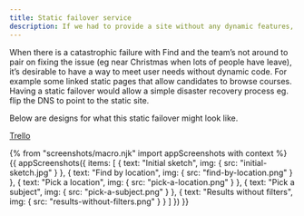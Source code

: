 ```yaml
---
title: Static failover service
description: If we had to provide a site without any dynamic features, how would it look.
---
```

When there is a catastrophic failure with Find and the team’s not around to pair on fixing the issue (eg near Christmas when lots of people have leave), it’s desirable to have a way to meet user needs without dynamic code. For example some linked static pages that allow candidates to browse courses. Having a static failover would allow a simple disaster recovery process eg. flip the DNS to point to the static site.

Below are designs for what this static failover might look like.

[Trello](https://trello.com/c/3HzliBXo/705-design-static-failover-for-find)

{% from "screenshots/macro.njk" import appScreenshots with context %}
{{ appScreenshots({
  items: [
    { text: "Initial sketch", img: { src: "initial-sketch.jpg" } },
    { text: "Find by location", img: { src: "find-by-location.png" } },
    { text: "Pick a location", img: { src: "pick-a-location.png" } },
    { text: "Pick a subject", img: { src: "pick-a-subject.png" } },
    { text: "Results without filters", img: { src: "results-without-filters.png" } }
  ]
}) }}
